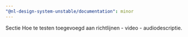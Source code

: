 ```yaml
---
"@nl-design-system-unstable/documentation": minor
---
```


Sectie Hoe te testen toegevoegd aan richtlijnen - video - audiodescriptie.
